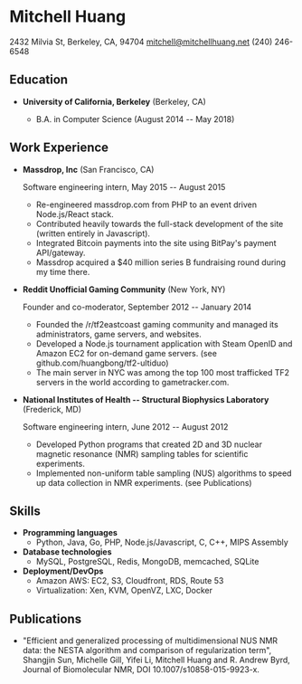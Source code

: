 Mitchell Huang
===============

2432 Milvia St, Berkeley, CA, 94704
mitchell@mitchellhuang.net
(240) 246-6548

Education
---------

*   **University of California, Berkeley** (Berkeley, CA)

    -   B.A. in Computer Science (August 2014 -- May 2018)

Work Experience
---------------

*   **Massdrop, Inc** (San Francisco, CA)

    Software engineering intern, May 2015 -- August 2015

    -   Re-engineered massdrop.com from PHP to an event driven Node.js/React stack.
    -   Contributed heavily towards the full-stack development of the site (written entirely in Javascript).
    -   Integrated Bitcoin payments into the site using BitPay's payment API/gateway.
    -   Massdrop acquired a $40 million series B fundraising round during my time there.

*   **Reddit Unofficial Gaming Community** (New York, NY)

    Founder and co-moderator, September 2012 -- January 2014

    -   Founded the /r/tf2eastcoast gaming community and managed its administrators, game servers, and websites.
    -   Developed a Node.js tournament application with Steam OpenID and Amazon EC2 for on-demand
        game servers. (see github.com/huangbong/tf2-ultiduo)
    -   The main server in NYC was among the top 100 most trafficked TF2 servers in the world according to gametracker.com.

*   **National Institutes of Health -- Structural Biophysics Laboratory** (Frederick, MD)

    Software engineering intern, June 2012 -- August 2012

    -   Developed Python programs that created 2D and 3D nuclear magnetic resonance (NMR) sampling
        tables for scientific experiments.
    -   Implemented non-uniform table sampling (NUS) algorithms to speed up data collection in NMR
        experiments. (see Publications)

Skills
------

*   **Programming languages**
    -   Python, Java, Go, PHP, Node.js/Javascript, C, C++, MIPS Assembly
*   **Database technologies**
    -   MySQL, PostgreSQL, Redis, MongoDB, memcached, SQLite
*   **Deployment/DevOps**
    -   Amazon AWS: EC2, S3, Cloudfront, RDS, Route 53
    -   Virtualization: Xen, KVM, OpenVZ, LXC, Docker

Publications
------

*   "Efficient and generalized processing of multidimensional NUS NMR data: the NESTA algorithm
    and comparison of regularization term", Shangjin Sun, Michelle Gill, Yifei Li, Mitchell Huang
    and R. Andrew Byrd, Journal of Biomolecular NMR, DOI 10.1007/s10858-015-9923-x.